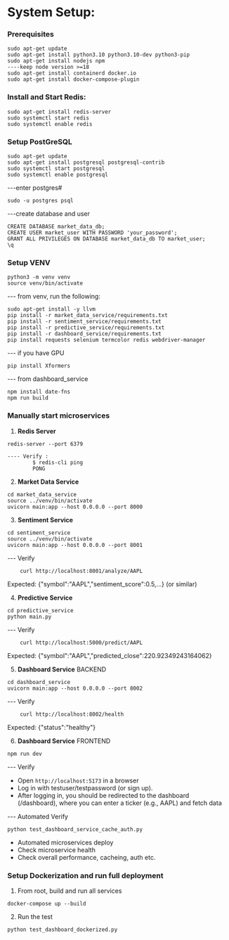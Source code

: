 # System Setup:

### Prerequisites
```
sudo apt-get update
sudo apt-get install python3.10 python3.10-dev python3-pip
sudo apt-get install nodejs npm
----keep node version >=18
sudo apt-get install containerd docker.io
sudo apt-get install docker-compose-plugin
```

### Install and Start Redis:

```
sudo apt-get install redis-server
sudo systemctl start redis
sudo systemctl enable redis
```


### Setup PostGreSQL

```
sudo apt-get update
sudo apt-get install postgresql postgresql-contrib
sudo systemctl start postgresql
sudo systemctl enable postgresql
```
---enter postgres#
```
sudo -u postgres psql
```

---create database and user
```
CREATE DATABASE market_data_db;
CREATE USER market_user WITH PASSWORD 'your_password';
GRANT ALL PRIVILEGES ON DATABASE market_data_db TO market_user;
\q
```


### Setup VENV

```
python3 -m venv venv
source venv/bin/activate
```

--- from venv, run the following:

```
sudo apt-get install -y llvm
pip install -r market_data_service/requirements.txt
pip install -r sentiment_service/requirements.txt
pip install -r predictive_service/requirements.txt
pip install -r dashboard_service/requirements.txt
pip install requests selenium termcolor redis webdriver-manager
```
--- if you have GPU
```
pip install Xformers
```

--- from dashboard_service

```
npm install date-fns
npm run build
```

### Manually start microservices

1. **Redis Server**

```
redis-server --port 6379
```
```
---- Verify : 
        $ redis-cli ping
        PONG
```

2. **Market Data Service**
```
cd market_data_service
source ../venv/bin/activate
uvicorn main:app --host 0.0.0.0 --port 8000
```

3. **Sentiment Service**
```
cd sentiment_service
source ../venv/bin/activate
uvicorn main:app --host 0.0.0.0 --port 8001
```

--- Verify
```
    curl http://localhost:8001/analyze/AAPL
```    
Expected: {"symbol":"AAPL","sentiment_score":0.5,...} (or similar)

4. **Predictive Service**

```
cd predictive_service
python main.py
```

--- Verify
```
    curl http://localhost:5000/predict/AAPL
```
Expected: {"symbol":"AAPL","predicted_close":220.92349243164062}

5. **Dashboard Service** BACKEND

```
cd dashboard_service
uvicorn main:app --host 0.0.0.0 --port 8002
```
--- Verify
```
    curl http://localhost:8002/health
```
Expected: {"status":"healthy"}

6. **Dashboard Service** FRONTEND

```
npm run dev
```

--- Verify

- Open `http://localhost:5173` in a browser
- Log in with testuser/testpassword (or sign up).
- After logging in, you should be redirected to the dashboard (/dashboard), where you can enter a ticker (e.g., AAPL) and fetch data

--- Automated Verify
```
python test_dashboard_service_cache_auth.py
```
- Automated microservices deploy
- Check microservice health
- Check overall performance, cacheing, auth etc.

### Setup Dockerization and run full deployment

1. From root, build and run all services
```
docker-compose up --build
```

2. Run the test
```
python test_dashboard_dockerized.py
```